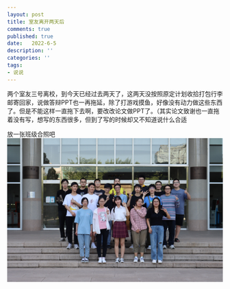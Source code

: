 ```yaml
---
layout: post
title: 室友离开两天后
comments: true
published: true
date:   2022-6-5
description: ''
categories: ''
tags:
- 说说
---
```

两个室友三号离校，到今天已经过去两天了，这两天没按照原定计划收拾打包行李邮寄回家，说做答辩PPT也一再拖延，除了打游戏摸鱼，好像没有动力做这些东西了。但是不能这样一直拖下去啊，要改改论文做PPT了。（其实论文致谢也一直拖着没有写，想写的东西很多，但到了写的时候却又不知道说什么合适

放一张班级合照吧
![](\image\2022-06\1.JPG)
